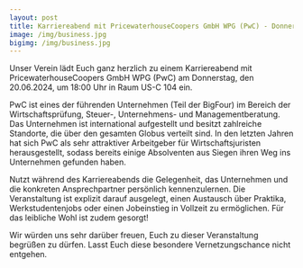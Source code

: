 ```yaml
---
layout: post
title: Karriereabend mit PricewaterhouseCoopers GmbH WPG (PwC) - Donnerstag, 20.06. um 18:00 Uhr
image: /img/business.jpg
bigimg: /img/business.jpg
---
```


Unser Verein lädt Euch ganz herzlich zu einem Karriereabend mit PricewaterhouseCoopers GmbH WPG (PwC) am Donnerstag, den 20.06.2024, um 18:00 Uhr in Raum US-C 104 ein. 

PwC ist eines der führenden Unternehmen (Teil der BigFour) im Bereich der Wirtschaftsprüfung, Steuer-, Unternehmens- und Managementberatung. Das Unternehmen ist international aufgestellt und besitzt zahlreiche Standorte, die über den gesamten Globus verteilt sind. In den letzten Jahren hat sich PwC als sehr attraktiver Arbeitgeber für Wirtschaftsjuristen herausgestellt, sodass bereits einige Absolventen aus Siegen ihren Weg ins Unternehmen gefunden haben. 

Nutzt während des Karriereabends die Gelegenheit, das Unternehmen und die konkreten Ansprechpartner persönlich kennenzulernen. Die Veranstaltung ist explizit darauf ausgelegt, einen Austausch über Praktika, Werkstudentenjobs oder einen Jobeinstieg in Vollzeit zu ermöglichen. Für das leibliche Wohl ist zudem gesorgt! 

Wir würden uns sehr darüber freuen, Euch zu dieser Veranstaltung begrüßen zu dürfen. Lasst Euch diese besondere Vernetzungschance nicht entgehen. 
